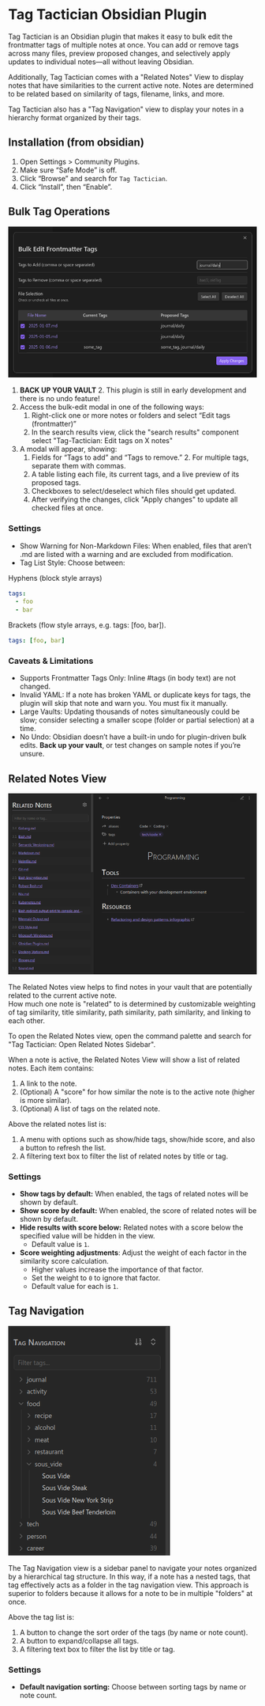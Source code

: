 # Tag Tactician Obsidian Plugin

Tag Tactician is an Obsidian plugin that makes it easy to bulk edit the frontmatter tags of multiple notes at once. 
You can add or remove tags across many files, preview proposed changes, and selectively apply updates to individual 
notes—all without leaving Obsidian.

Additionally, Tag Tactician comes with a "Related Notes" View to display notes that have similarities to the current
active note.  Notes are determined to be related based on similarity of tags, filename, links, and more.

Tag Tactician also has a "Tag Navigation" view to display your notes in a hierarchy format organized by their tags.

## Installation (from obsidian)

1. Open Settings > Community Plugins.
2. Make sure “Safe Mode” is off.
3. Click “Browse” and search for `Tag Tactician`.
4. Click “Install”, then “Enable”.

## Bulk Tag Operations

![bulk ops](bulk_ops.png)

1. **BACK UP YOUR VAULT**
   2. This plugin is still in early development and there is no undo feature!
1. Access the bulk-edit modal in one of the following ways:
   1. Right-click one or more notes or folders and select “Edit tags (frontmatter)”
   2. In the search results view, click the "search results" component select "Tag-Tactician: Edit tags on X notes"
3. A modal will appear, showing:
   1. Fields for “Tags to add” and “Tags to remove.”
      2. For multiple tags, separate them with commas.
   2. A table listing each file, its current tags, and a live preview of its proposed tags.
   3. Checkboxes to select/deselect which files should get updated.
   6. After verifying the changes, click "Apply changes" to update all checked files at once.

### Settings

- Show Warning for Non-Markdown Files: When enabled, files that aren’t .md are listed with a warning and are excluded from modification.
- Tag List Style: Choose between:

Hyphens (block style arrays)
```yaml
tags:
  - foo
  - bar 
```

Brackets (flow style arrays, e.g. tags: [foo, bar]).
```yaml
tags: [foo, bar]
```

### Caveats & Limitations

- Supports Frontmatter Tags Only: Inline #tags (in body text) are not changed.
- Invalid YAML: If a note has broken YAML or duplicate keys for tags, the plugin will skip that note and warn you. You must fix it manually.
- Large Vaults: Updating thousands of notes simultaneously could be slow; consider selecting a smaller scope (folder or partial selection) at a time.
- No Undo: Obsidian doesn’t have a built-in undo for plugin-driven bulk edits. **Back up your vault**, or test changes on sample notes if you’re unsure.

## Related Notes View

![related notes](related_notes.png)

The Related Notes view helps to find notes in your vault that are potentially related to the current active note.  
How much one note is "related" to is determined by customizable weighting of tag similarity, title similarity, path 
similarity, path similarity, and linking to each other. 

To open the Related Notes view, open the command palette and search for "Tag Tactician: Open Related Notes Sidebar".

When a note is active, the Related Notes View will show a list of related notes.  Each item contains:

1. A link to the note.
2. (Optional) A "score" for how similar the note is to the active note (higher is more similar).
3. (Optional) A list of tags on the related note.

Above the related notes list is: 

1. A menu with options such as show/hide tags, show/hide score, and also a button to refresh the list.
2. A filtering text box to filter the list of related notes by title or tag.

### Settings

- **Show tags by default:** When enabled, the tags of related notes will be shown by default.
- **Show score by default:** When enabled, the score of related notes will be shown by default.
- **Hide results with score below:** Related notes with a score below the specified value will be hidden in the view. 
  - Default value is `1`.
- **Score weighting adjustments**: Adjust the weight of each factor in the similarity score calculation.
  - Higher values increase the importance of that factor.
  - Set the weight to `0` to ignore that factor.
  - Default value for each is `1`.

## Tag Navigation

![tag nav](tag_nav.png)

The Tag Navigation view is a sidebar panel to navigate your notes organized by a hierarchical tag structure.  In this 
way, if a note has a nested tags, that tag effectively acts as a folder in the tag navigation view.  This approach is 
superior to folders because it allows for a note to be in multiple "folders" at once.

Above the tag list is:

1. A button to change the sort order of the tags (by name or note count).
2. A button to expand/collapse all tags.
3. A filtering text box to filter the list by title or tag.

### Settings

- **Default navigation sorting:** Choose between sorting tags by name or note count.